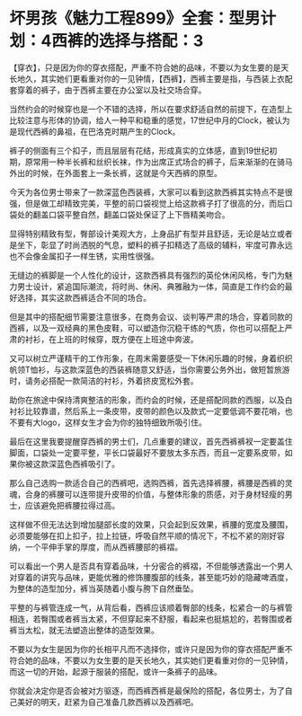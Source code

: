# 坏男孩《魅力工程899》全套：型男计划：4西裤的选择与搭配：3

【穿衣】，只是因为你的穿衣搭配，严重不符合她的品味，不要以为女生要的是天长地久，其实她们更看重对你的一见钟情，【西裤】，西裤主要是指，与西装上衣配套穿着的裤子，由于西裤主要在办公室以及社交场合穿。

当然约会的时候穿也是一个不错的选择，所以在要求舒适自然的前提下，在造型上比较注意与形体的协调，给人一种平和稳重的感觉，17世纪中月的Clock，被认为是现代西裤的鼻祖，在巴洛克时期产生的Clock。

裤子的侧面有三个扣子，而且层层有花结，形成真实的立体感，直到19世纪初期，原常用一种半长裤和丝织长袜，作为出席正式场合的裤子，后来渐渐的在骑马外出的时候，在外面套上一条长裤，这就是今天西裤的原型。

今天为各位男士带来了一款深蓝色西装裤，大家可以看到这款西裤其实特点不是很强，但是做工却精致完美，平整的前口袋视觉上给这款裤子打了很高的分，而后口袋处的翻盖口袋平整自然，翻盖口袋处保证了上下唇精美吻合。

显得特别精致有型，臀部设计美观大方，上身品扩有型并且舒适，无论是站立或者是坐下，彰显了时尚洒脱的气息，塑料的裤子扣精选了高级的辅料，牢度可靠永远也不会像金属扣子一样生锈，实用性很强。

无缝边的裤脚是一个人性化的设计，这款西裤具有强烈的英伦休闲风格，专门为魅力男士设计，紧追国际潮流，将时尚、休闲、典雅融为一体，简直是工作约会的最好选择，其实这款西裤适合不同的场合。

但是其中的搭配细节需要注意很多，在商务会议、谈判等严肃的场合，穿着同款的西裤，以及一双经典的黑色皮鞋，可以塑造你沉稳干练的气质，你也可以搭配上严肃的衬衫，在上班的时候穿，既方便在上班途中奔波。

又可以树立严谨精干的工作形象，在周末需要感受一下休闲乐趣的时候，身着织织帆领T恤衫，与这款深蓝色的西装裤随意又舒适，当你需要公务外出，做短暂旅游时，请务必搭配一款简洁的衬衫，外着挤皮宽松外套。

助你在旅途中保持清爽整洁的形象，而约会的时候，还是搭配同款的西服，以及白衬衫比较靠谱，然后系上一条皮带，皮带的颜色以及款式一定要低调不要花哨，也不要有大logo，这样女生才会为你的独特细致所吸引住。

最后在这里我要提醒穿西裤的男士们，几点重要的建议，首先西裤裤衩一定要盖住脚面，口袋处一定要平整，平长口袋最好不要放太多东西，而且一定要系皮带，如果你被这款深蓝色西裤吸引了。

那么自己选购一款适合自己的西裤吧，选购西裤，首先选择裤腰，裤腰是西裤的灵魂，合身的裤腰可以连带提升皮带的价值，与整体形象的质感，对于身材轻瘦的男士，应该避免把裤腰拉得过高。

这样做不但无法达到增加腿部长度的效果，只会起到反效果，裤腰的宽度及腰围，必须要能够在扣上扣子，拉上拉链，呼吸自然平顺的情况下，不松不紧的刚好容纳，一个平伸手掌的厚度，而从西裤腰部的裤褶。

可以看出一个男人是否具有穿着品味，十分密合的裤褶，不但能够透露出一个男人对穿着的讲究与品味，更能优雅的修饰腰腹部的线条，甚至能巧妙的隐藏啤酒度，为整体的造型加分，裤当英随着小腹与胯下自然垂坠。

平整的与裤管连成一气，从背后看，西裤应该顺着臀部的线条，松紧合一的与裤管相连，若臀围或者裤当太紧，不但穿起来不舒服，看起来也挺尴尬的，若臀围或者裤当太松，就无法塑造出整体的造型效果。

不要以为女生是因为你的长相平凡而不选择你，或许只是因为你的穿衣搭配严重不符合她的品味，不要以为女生要的是天长地久，其实她们更看重对你的一见钟情，而这一切的开始，起源于服装的搭配，或许一条裤子的品味。

你就会决定你是否会被对方驱逐，而西裤西裤是最保险的搭配，各位男士，为了自己美好的明天，赶紧为自己准备几款西裤以及西裤吧。